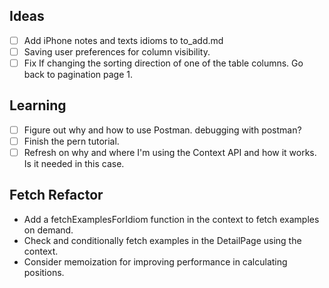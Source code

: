 ## Ideas

- [ ] Add iPhone notes and texts idioms to to_add.md
- [ ] Saving user preferences for column visibility.
- [ ] Fix If changing the sorting direction of one of the table columns. Go back to pagination page 1.

## Learning

- [ ] Figure out why and how to use Postman. debugging with postman?
- [ ] Finish the pern tutorial.
- [ ] Refresh on why and where I'm using the Context API and how it works. Is it needed in this case.

## Fetch Refactor

- Add a fetchExamplesForIdiom function in the context to fetch examples on demand.
- Check and conditionally fetch examples in the DetailPage using the context.
- Consider memoization for improving performance in calculating positions.
